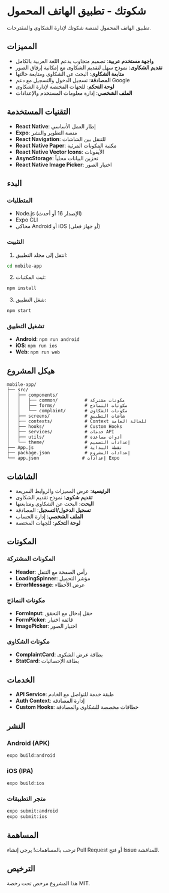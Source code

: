 # شكوتك - تطبيق الهاتف المحمول

تطبيق الهاتف المحمول لمنصة شكوتك لإدارة الشكاوى والمقترحات.

## المميزات

- **واجهة مستخدم عربية**: تصميم متجاوب يدعم اللغة العربية بالكامل
- **تقديم الشكاوى**: نموذج سهل لتقديم الشكاوى مع إمكانية إرفاق الصور
- **متابعة الشكاوى**: البحث عن الشكاوى ومتابعة حالتها
- **المصادقة**: تسجيل الدخول والتسجيل مع دعم Google
- **لوحة التحكم**: للجهات المختصة لإدارة الشكاوى
- **الملف الشخصي**: إدارة معلومات المستخدم والإعدادات

## التقنيات المستخدمة

- **React Native**: إطار العمل الأساسي
- **Expo**: منصة التطوير والنشر
- **React Navigation**: للتنقل بين الشاشات
- **React Native Paper**: مكتبة المكونات المرئية
- **React Native Vector Icons**: الأيقونات
- **AsyncStorage**: تخزين البيانات محلياً
- **React Native Image Picker**: اختيار الصور

## البدء

### المتطلبات

- Node.js (الإصدار 16 أو أحدث)
- Expo CLI
- محاكي Android أو iOS (أو جهاز فعلي)

### التثبيت

1. انتقل إلى مجلد التطبيق:
```bash
cd mobile-app
```

2. ثبت المكتبات:
```bash
npm install
```

3. شغل التطبيق:
```bash
npm start
```

### تشغيل التطبيق

- **Android**: `npm run android`
- **iOS**: `npm run ios`
- **Web**: `npm run web`

## هيكل المشروع

```
mobile-app/
├── src/
│   ├── components/
│   │   ├── common/          # مكونات مشتركة
│   │   ├── forms/           # مكونات النماذج
│   │   └── complaint/       # مكونات الشكاوى
│   ├── screens/             # شاشات التطبيق
│   ├── contexts/            # Context للحالة العامة
│   ├── hooks/               # Custom Hooks
│   ├── services/            # خدمات API
│   ├── utils/               # أدوات مساعدة
│   └── theme/               # إعدادات التصميم
├── App.js                   # نقطة البداية
├── package.json             # إعدادات المشروع
└── app.json                # إعدادات Expo
```

## الشاشات

- **الرئيسية**: عرض المميزات والروابط السريعة
- **تقديم شكوى**: نموذج تقديم الشكاوى
- **البحث**: البحث عن الشكاوى ومتابعتها
- **تسجيل الدخول/التسجيل**: المصادقة
- **الملف الشخصي**: إدارة الحساب
- **لوحة التحكم**: للجهات المختصة

## المكونات

### المكونات المشتركة
- **Header**: رأس الصفحة مع التنقل
- **LoadingSpinner**: مؤشر التحميل
- **ErrorMessage**: عرض الأخطاء

### مكونات النماذج
- **FormInput**: حقل إدخال مع التحقق
- **FormPicker**: قائمة اختيار
- **ImagePicker**: اختيار الصور

### مكونات الشكاوى
- **ComplaintCard**: بطاقة عرض الشكوى
- **StatCard**: بطاقة الإحصائيات

## الخدمات

- **API Service**: طبقة خدمة للتواصل مع الخادم
- **Auth Context**: إدارة المصادقة
- **Custom Hooks**: خطافات مخصصة للشكاوى والمصادقة

## النشر

### Android (APK)

```bash
expo build:android
```

### iOS (IPA)

```bash
expo build:ios
```

### متجر التطبيقات

```bash
expo submit:android
expo submit:ios
```

## المساهمة

نرحب بالمساهمات! يرجى إنشاء Pull Request أو فتح Issue للمناقشة.

## الترخيص

هذا المشروع مرخص تحت رخصة MIT.